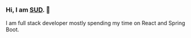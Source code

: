 ### Hi, I am [SUD](https://codexsud.com/). 🌱

I am full stack developer mostly spending my time on React and Spring Boot.